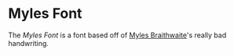 # Myles Font

The *Myles Font* is a font based off of [Myles Braithwaite](https://github.com/myles)'s really bad handwriting.
